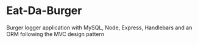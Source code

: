 # Eat-Da-Burger
Burger logger application with MySQL, Node, Express, Handlebars and an ORM following the MVC design pattern
